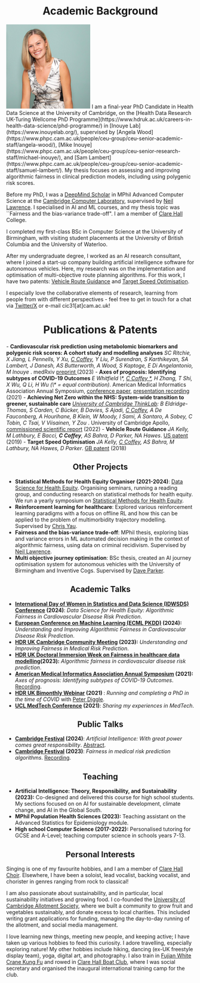 
# <center>Academic Background</center>
<img src="/clairecoffey_matriculation_photo.jpg" width="225" class="left-img"/>
I am a final-year PhD Candidate in Health Data Science at the University of Cambridge, on the [Health Data Research UK-Turing Wellcome PhD Programme](https://www.hdruk.ac.uk/careers-in-health-data-science/phd-programme/) in [Inouye Lab](https://www.inouyelab.org/), supervised by [Angela Wood](https://www.phpc.cam.ac.uk/people/ceu-group/ceu-senior-academic-staff/angela-wood/), [Mike Inouye](https://www.phpc.cam.ac.uk/people/ceu-group/ceu-senior-research-staff/michael-inouye/), and [Sam Lambert](https://www.phpc.cam.ac.uk/people/ceu-group/ceu-senior-academic-staff/samuel-lambert/). My thesis focuses on assessing and improving algorithmic fairness in clinical prediction models, including using polygenic risk scores.

Before my PhD, I was a [DeepMind Scholar](https://www.cst.cam.ac.uk/deepmind-scholars-cambridge) in MPhil Advanced Computer Science at the [Cambridge Computer Laboratory](https://www.cst.cam.ac.uk/), supervised by [Neil Lawrence](https://inverseprobability.com/). I specialised in AI and ML courses, and my thesis topic was ``Fairness and the bias-variance trade-off". I am a member of [Clare Hall](https://www.clarehall.cam.ac.uk/) College.

I completed my first-class BSc in Computer Science at the University of Birmingham, with visiting student placements at the University of British Columbia and the University of Waterloo.

After my undergraduate degree, I worked as an AI research consultant, where I joined a start-up company building artificial intelligence software for autonomous vehicles. Here, my research was on the implementation and optimisation of multi-objective route planning algorithms. For this work, I have two patents: [Vehicle Route Guidance](https://patents.google.com/patent/US20190346275A1/en) and [Target Speed Optimisation](https://www.ipo.gov.uk/p-find-publication-getPDF.pdf?PatentNo=GB2555794&DocType=A&JournalNumber=6730).

I especially love the collaborative elements of research, learning from people from with different perspectives - feel free to get in touch for a chat via [Twitter/X](https://x.com/claireicoffey) or e-mail cic31[at]cam.ac.uk! 

<h1> <center>Publications & Patents</center></h1>
- <b>Cardiovascular risk prediction using metabolomic biomarkers and polygenic risk scores: A cohort study and modelling analyses</b>
<i>SC Ritchie, X Jiang, L Pennells, Y Xu, <u>C Coffey</u>, Y Liu, P Surendran, S Karthikeyan, SA Lambert, J Danesh, AS Butterworth, A Wood, S Kaptoge, E Di Angelantonio, M Inouye </i>.  
medRxiv <a href="https://www.medrxiv.org/content/10.1101/2023.10.31.23297859v2"> preprint </a> (2023)
- <b>Axes of prognosis: Identifying subtypes of COVID-19 Outcomes</b>  
<i>E Whitfield \*, <u>C Coffey *</u>, H Zhang, T Shi, X Wu, Q Li, H Wu (\* = equal contribution)</i>. American Medical Informatics Association Annual Symposium, <a href="https://pmc.ncbi.nlm.nih.gov/articles/PMC8861682/">conference paper</a>, <a href="https://www.youtube.com/watch?v=WT9sfyTnmuE"> presentation recording</a> (2021)
- <b>Achieving Net Zero within the NHS: System-wide transition to greener, sustainable care</b>  
<i> <a href="https://www.thinklab.strategic-partnerships.admin.cam.ac.uk/">University of Cambridge ThinkLab</a>: B Eldridge-Thomas, S Carden, C Bücker, B Davies, S Ajadi, <u>C Coffey</u>, A De Fauconberg, A Hourihane, B Klein, W Moody, I Sami, A Santaro, A Sobey, C Tobin, C Tsai, V Viisainen, Y Zou </i>. University of Cambridge Apollo, <a href="https://www.repository.cam.ac.uk/items/e2c789b2-31e4-4f49-8976-c9982d03004b">commissioned scientific report</a> (2022)
- <b>Vehicle Route Guidance</b>  
<i>JA Kelly, M Lathbury, E Bacci, <b>C Coffey</b>, AS Bahra, D Parker, NA Hawes</i>. <a href="https://patentimages.storage.googleapis.com/62/fc/6c/c566479be1ead1/US20190346275A1.pdf">US patent</a> (2019)
- <b>Target Speed Optimisation</b>  
<i>JA Kelly, <u>C Coffey</u>, AS Bahra, M Lathbury, NA Hawes, D Parker</i>. <a href="https://www.ipo.gov.uk/p-find-publication-getPDF.pdf?PatentNo=GB2555794&DocType=A&JournalNumber=6730">GB patent</a> (2018)

## <center>Other Projects</center>
- <b>Statistical Methods for Health Equity Organiser (2021-2024)</b>: [Data Science for Health Equity](https://www.datascienceforhealthequity.com/). Organising seminars, running a reading group, and conducting research on statistical methods for health equity. We run a yearly symposium on [Statistical Methods for Health Equity](https://www.datascienceforhealthequity.com/event-details/ucl-symposium-on-statistical-methods-for-health-equity).
- <b> Reinforcement learning for healthcare</b>: Explored various reinforcement learning paradigms with a focus on offline RL and how this can be applied to the problem of multimorbidity trajectory modelling. Supervised by [Chris Yau](https://cwcyau.github.io/authors/admin/).
- <b>Fairness and the bias-variance trade-off</b>: MPhil thesis, exploring bias and variance errors in ML automated decision making in the context of algorithmic fairness, using data on criminal recidivism. Supervised by [Neil Lawrence](https://inverseprobability.com/).
- <b>Multi objective journey optimisation</b>: BSc thesis, created an AI journey optimisation system for autonomous vehicles with the University of Birmingham and Inventive Cogs. Supervised by [Dave Parker](https://www.cs.ox.ac.uk/people/david.parker/home.html). 

## <center>Academic Talks</center>
- <b> [International Day of Women in Statistics and Data Science (IDWSDS) Conference](https://www.idwsds.org/) (2024)</b>: <i>Data Science for Health Equity: Algorithmic Fairness in Cardiovascular Disease Risk Prediction</i>.
- <b>[European Conference on Machine Learning (ECML PKDD)](https://ecmlpkdd.org/) (2024):</b> <i>Understanding and Improving Algorithmic Fairness in Cardiovascular Disease Risk Prediction</i>.
- <b> [HDR UK Cambridge Community Meeting](https://www.hdruk.ac.uk/events/hdr-uk-community-meetings/) (2023):</b> <i>Understanding and Improving Fairness in Medical Risk Prediction</i>. 
- <b>[HDR UK Doctoral Immersion Week on Fairness in healthcare data modelling](https://cwcyau.github.io/hdrukphdcourses/courses/fairness.html)(2023):</b> <i>Algorithmic fairness in cardiovascular disease risk prediction</i>.
- <b>[American Medical Informatics Association Annual Symposium](https://amia.org/education-events/annual-symposium) (2021):</b> <i>Axes of prognosis: Identifying subtypes of COVID-19 Outcomes</i>. [Recording](https://www.youtube.com/watch?v=WT9sfyTnmuE). 
- <b>[HDR UK Bimonthly Webinar](https://www.hdruk.ac.uk/bimonthly-one-institute-webinars/) (2021) </b>: <i>Running and completing a PhD in the time of COVID </i> with [Peter Diggle](https://www.lancaster.ac.uk/staff/diggle/).
- <b>[UCL MedTech Conference](https://uclmed.tech/) (2021)</b>: <i>Sharing my experiences in MedTech</i>.

## <center>Public Talks</center>
- <b> [Cambridge Festival](https://www.festival.cam.ac.uk/) (2024)</b>: <i> Artificial Intelligence: With great power comes great responsibility</i>. [Abstract](https://www.festival.cam.ac.uk/events/artificial-intelligence-great-power-comes-great-responsibility).
- <b>[Cambridge Festival](https://www.festival.cam.ac.uk/) (2023)</b>: <i>Fairness in medical risk prediction algorithms</i>. [Recording](https://www.youtube.com/watch?v=Zo3vSvnAcx4&list=PL7VR7iDFpJEEnKx3htCOGwqCeJMQ5aJ52&index=2).

## <center>Teaching</center>
- <b> Artificial Intelligence: Theory, Responsibility, and Sustainability (2023):</b> Co-designed and delivered this course for high school students. My sections focused on on AI for sustainable development, climate change, and AI in the Global South. 
- <b> MPhil Population Health Sciences (2023):</b> Teaching assistant on the Advanced Statistics for Epidemiology module.
- <b> High school Computer Science (2017-2022):</b> Personalised tutoring for GCSE and A-Level; teaching computer science in schools years 7-13.

## <center>Personal Interests</center>
Singing is one of my favourite hobbies, and I am a member of [Clare Hall Choir](https://www.clarehall.cam.ac.uk/music/). Elsewhere, I have been a soloist, lead vocalist, backing vocalist, and chorister in genres ranging from rock to classical! 

I am also passionate about sustainability, and in particular, local sustainability initiatives and growing food. I co-founded the [University of Cambridge Allotment Society](https://cam-uni-allotment.github.io/), where we built a community to grow fruit and vegetables sustainably, and donate excess to local charities. This included writing grant applications for funding, managing the day-to-day running of the allotment, and social media management. 

I love learning new things, meeting new people, and keeping active; I have taken up various hobbies to feed this curiosity. I adore travelling, especially exploring nature! My other hobbies include hiking, dancing (ex-UK freestyle display team), yoga, digital art, and photography. I also train in [Fujian White Crane Kung Fu](https://www.fwckungfu.com/) and rowed in [Clare Hall Boat Club](https://www.clarehall.cam.ac.uk/chbc/), where I was social secretary and organised the inaugural international training camp for the club. 

